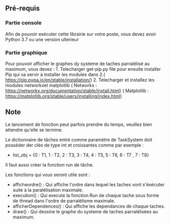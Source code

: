 ## Pré-requis

### Partie console
Afin de pouvoir exécuter cette librairie sur votre poste, vous devez avoir Python 3.7 ou une version ulterieur

### Partie graphique 

Pour pouvoir afficher le graphes dy systeme de taches parralélisé au maximum, vous devez : 
    1. Telecharger get-pip.py file pour ensuite installer Pip qui va servir à installer les modules dans 2.( https://pip.pypa.io/en/stable/installation/)
    2. Telecharger et installez les modules networkxet matplotlib ( Networkx : https://networkx.org/documentation/stable/install.html) ( Matplotlib  : https://matplotlib.org/stable/users/installing/index.html)
 

## Note 

Le lancement de fonction peut parfois prendre du temps, veuillez bien attendre qu'elle se termine.

Le dictionnaire de tâches entré comme paramètre de TaskSystem doit posséder der clés de type int et croissantes comme par exemple : 

- list_obj = {0 : T1, 1 : T2, 2 : T3, 3 : T4, 4 : T5, 5 : T6, 6 : T7 , 7 : T8}

Il faut aussi créer la fonction run de tâche. 

Les fonctions qui vous seront utile sont : 
- afficheordre() : Qui affiche l'ordre dans lequel les taches vont s'éxécuter suite à la   paralélisation   maximale.
- execution() : Qui execute la fonction Run de chaque tache sous forme de thread dans l'ordre de parralélisme maximale.
- afficherDependences() : Qui affiche les dependances de chaque taches.
- draw() : Qui dessine le graphe du systeme de taches parralélisées au maximum. 

